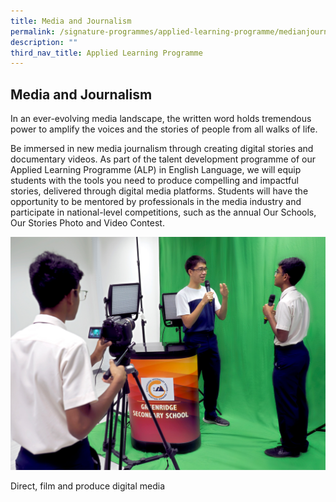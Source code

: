 ```yaml
---
title: Media and Journalism
permalink: /signature-programmes/applied-learning-programme/medianjournalism/
description: ""
third_nav_title: Applied Learning Programme
---
```

## Media and Journalism

In an ever-evolving media landscape, the written word holds tremendous power to amplify the voices and the stories of people from all walks of life.

Be immersed in new media journalism through creating digital stories and documentary videos. As part of the talent development programme of our Applied Learning Programme (ALP) in English Language, we will equip students with the tools you need to produce compelling and impactful stories, delivered through digital media platforms. Students will have the opportunity to be mentored by professionals in the media industry and participate in national-level competitions, such as the annual Our Schools, Our Stories Photo and Video Contest.

![](/images/ALP/alp-02.jpg)

Direct, film and produce digital media